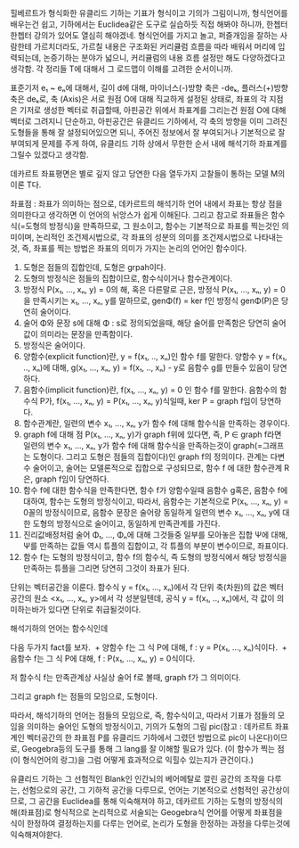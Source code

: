 힐베르트가 형식화한 유클리드 기하는 기표가 형식이고 기의가 그림이니까, 형식언어를 배우는건 쉽고, 기하에서는 Euclidea같은 도구로 실습하듯 직접 해봐야 하니까, 한쳅터 한쳅터 강의가 있어도 열심히 해야겠네. 형식언어를 가지고 놀고, 퍼즐개임을 잘하는 사람한테 가르치더라도, 가르칠 내용은 구조화된 커리큘럼 흐름을 따라 배워서 머리에 입력되는데, 논증기하는 분야가 넓으니, 커리큘럼의 내용 흐름 설정만 해도 다양하겠다고 생각함. 각 정리들 T에 대해서 그 로드맵이 이해를 고려한 순서이니까.

표준기저 e₁ ~ eₙ에 대해서, 길이 d에 대해, 마이너스(-)방향 축은 -deₖ, 플러스(+)방향 축은 deₖ로, 축 (Axis)은 서로 원점 O에 대해 직교하게 설정된 상태로, 좌표의 각 지점은 기저로 생성한 벡터로 취급할때, 아핀공간 위에서 좌표계를 그리는건 원점 O에 대해 벡터로 그려지니 단순하고, 아핀공간은 유클리드 기하에서, 각 축의 방향을 이미 그려진 도형들을 통해 잘 설정되어있으면 되니, 주어진 정보에서 잘 부여되거나 기본적으로 잘 부여되게 문제를 주게 하여, 유클리드 기하 상에서 무한한 순서 내에 해석기하 좌표계를 그릴수 있겠다고 생각함.

데카르트 좌표평면은 별로 깊지 않고 당연한 다음 열두가지 고찰들이 통하는 모델 M의 이론 T다.

좌표점 : 좌표가 의미하는 점으로, 데카르트의 해석기하 언어 내에서 좌표는 항상 점을 의미한다고 생각하면 이 언어의 뉘앙스가 쉽게 이해된다. 그리고 참고로 좌표들은 함수식(=도형의 방정식)을 만족하므로, 그 원소이고, 함수는 기본적으로 좌표를 찍는것인 의미이며, 논리적인 조건제시법으로, 각 좌표의 성분의 의미를 조건제시법으로 나타내는것, 즉, 좌표를 찍는 방법은 좌표의 의미가 가지는 논리의 언어인 함수이다.

1. 도형은 점들의 집합인데, 도형은 grpah이다.
2. 도형의 방정식은 점들의 집합이므로, 함수식이거나 함수관계이다.
3. 방정식 P(x₁, ..., xₙ, y) = 0의 해, 혹은 다른말로 근은, 방정식 P(x₁, ..., xₙ, y) = 0을 만족시키는 x₁, ..., xₙ, y를 말하므로, genΦ(f) = ker f인 방정식 genΦ(P)은 당연히 술어이다.
4. 술어 Φ와 문장 s에 대해 Φ : s로 정의되었을때, 해당 술어를 만족함은 당연히 술어값이 의미라는 문장을 만족함이다.
5. 방정식은 술어이다.
6. 양함수(explicit function)란, y = f(x₁, .., xₙ)인 함수 f를 말한다. 양함수 y = f(x₁, .., xₙ)에 대해, g(x₁, ..., xₙ, y) = f(x₁, .., xₙ) - y로 음함수 g를 만들수 있음이 당연하다.
7. 음함수(implicit function)란, f(x₁, ..., xₙ, y) = 0 인 함수 f를 말한다. 음함수의 함수식 P가, f(x₁, ..., xₙ, y) = P(x₁, ..., xₙ, y)식일때, ker P = graph f임이 당연하다.
8. 함수관계란, 일련의 변수 x₁, ..., xₙ, y가 함수 f에 대해 함수식을 만족하는 경우이다.
9. graph f에 대해 점 P(x₁, ..., xₙ, y)가 graph f위에 있다면, 즉, P ∈ graph f라면 일련의 변수 x₁, ..., xₙ, y가 함수 f에 대해 함수식을 만족하는것이 graph(=그래프는 도형이다. 그리고 도형은 점들의 집합이다)인 graph f의 정의이다. 관계는 다변수 술어이고, 술어는 모델론적으로 집합으로 구성되므로, 함수 f 에 대한 함수관계 R은, graph f임이 당연하다.
10. 함수 f에 대한 함수식을 만족한다면, 함수 f가 양함수일때 음함수 g혹은, 음함수 f에 대하여, 함수는 도형의 방정식이고, 따라서, 음함수는 기본적으로 P(x₁, ..., xₙ, y) = 0꼴의 방정식이므로, 음함수 문장은 술어랑 동일하게 일련의 변수 x₁, ..., xₙ, y에 대한 도형의 방정식으로 술어이고, 동일하게 만족관계를 가진다.
11. 진리값배정처럼 술어 Φ₁, ..., Φₙ에 대해 그것들중 일부를 모아놓은 집합 Ψ에 대해, Ψ를 만족하는 값들 역시 튜플의 집합이고, 각 튜플의 부분이 변수이므로, 좌표이다.
12. 함수 f는 도형의 방정식이고, 함수 f의 함수식, 즉 도형의 방정식에서 해당 방정식을 만족하는 튜플을 그리면 당연히 그것이 좌표가 된다.

단위는 벡터공간을 이룬다. 함수식 y = f(x₁, ..., xₙ)에서 각 단위 축(차원)의 값은 벡터공간의 원소 <x₁, ..., xₙ, y>에서 각 성분일텐데, 공식 y = f(x₁, .., xₙ)에서, 각 값이 의미하는바가 있다면 단위로 취급될것이다.

해석기하의 언어는 함수식인데

다음 두가지 fact를 보자.
 + 양함수 f는 그 식 P에 대해, f : y = P(x₁, ..., xₙ)식이다.
 + 음함수 f는 그 식 P에 대해, f : P(x₁, ..., xₙ, y) = 0식이다.

저 함수식 f는 만족관계상 사실상 술어 f로 볼때, graph f가 그 의미이다.

그리고 graph f는 점들의 모임으로, 도형이다.

따라서, 해석기하의 언어는 점들의 모임으로, 즉, 함수식이고, 따라서 기표가 점들의 모임을 의미하는 술어인 도형의 방정식이고, 기의가 도형의 그림 pic(참고 : 데카르트 좌표계인 벡터공간의 한 좌표점 P를 유클리드 기하에서 그렸던 방법으로 pic이 나온다)이므로, Geogebra등의 도구를 통해 그 lang를 잘 이해할 필요가 있다. (이 함수가 찍는 점(이 형식언어의 랑그)을 그럼 어떻게 효과적으로 익힐수 있는지가 관건이다.)

유클리드 기하는 그 선험적인 Blank인 인간뇌의 베어메탈로 깔린 공간의 조작을 다루는, 선험으로의 공간, 그 기하적 공간을 다루므로, 언어는 기본적으로 선험적인 공간상이므로, 그 공간을 Euclidea를 통해 익숙해져야 하고, 데카르트 기하는 도형의 방정식의 해(좌표점)로 형식적으로 논리적으로 서술되는 Geogebra식 언어를 어떻게 좌표점을 식이 한정하여 결정하는지를 다루는 언어로, 논리가 도형을 한정하는 과정을 다루는것에 익숙해져야핟다.